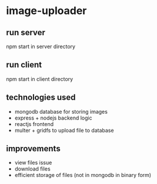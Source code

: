 # image-uploader
## run server
npm start in server directory
## run client
npm start in client directory
## technologies used 
- mongodb database for storing images
- express + nodejs backend logic
- reactjs frontend
- multer + gridfs to upload file to database
## improvements
- view files issue
- download files
- efficient storage of files (not in mongodb in binary form)
